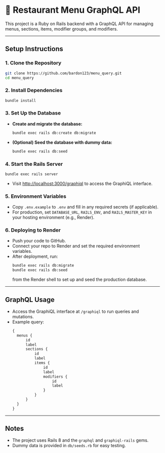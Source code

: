 # 🚀 Restaurant Menu GraphQL API

This project is a Ruby on Rails backend with a GraphQL API for managing menus, sections, items, modifier groups, and modifiers.

---

## **Setup Instructions**

### 1. **Clone the Repository**

```sh
git clone https://github.com/bardon123/menu_query.git
cd menu_query
```

### 2. **Install Dependencies**

```sh
bundle install
```

### 3. **Set Up the Database**

- **Create and migrate the database:**
  ```sh
  bundle exec rails db:create db:migrate
  ```
- **(Optional) Seed the database with dummy data:**
  ```sh
  bundle exec rails db:seed
  ```

### 4. **Start the Rails Server**

```sh
bundle exec rails server
```

- Visit [http://localhost:3000/graphiql](http://localhost:3000/graphiql) to access the GraphiQL interface.

### 5. **Environment Variables**

- Copy `.env.example` to `.env` and fill in any required secrets (if applicable).
- For production, set `DATABASE_URL`, `RAILS_ENV`, and `RAILS_MASTER_KEY` in your hosting environment (e.g., Render).

### 6. **Deploying to Render**

- Push your code to GitHub.
- Connect your repo to Render and set the required environment variables.
- After deployment, run:
  ```sh
  bundle exec rails db:migrate
  bundle exec rails db:seed
  ```
  from the Render shell to set up and seed the production database.

---

## **GraphQL Usage**

- Access the GraphiQL interface at `/graphiql` to run queries and mutations.
- Example query:
  ```graphql
  {
  	menus {
  		id
  		label
  		sections {
  			id
  			label
  			items {
  				id
  				label
  				modifiers {
  					id
  					label
  				}
  			}
  		}
  	}
  }
  ```

---

## **Notes**

- The project uses Rails 8 and the `graphql` and `graphiql-rails` gems.
- Dummy data is provided in `db/seeds.rb` for easy testing.
